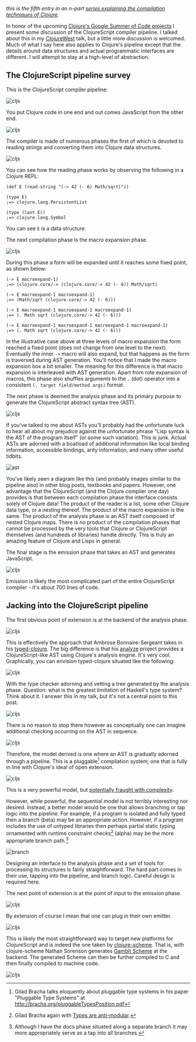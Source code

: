 *this is the fifth entry in an n-part [series explaining the compilation techniques of Clojure](http://blog.fogus.me/tag/clj-compilation).*

In honor of the upcoming [Clojure's Google Summer of Code projects](http://www.google-melange.com/gsoc/org/google/gsoc2012/clojure) I present some discussion of the ClojureScript compiler pipeline. I talked about this in my [ClojureWest](http://www.infoq.com/presentations/ClojureScript) talk, but a little more discussion is welcomed.  Much of what I say here also applies to Clojure's pipeline except that the details around data structures and actual programmatic interfaces are different.  I will attempt to stay at a high-level of abstraction. 

## The ClojureScript pipeline survey

This is the ClojureScript compiler pipeline:

![cljs](http://farm6.staticflickr.com/5341/7110268565_de4998482b_n_d.jpg "CLJS")

You put Clojure code in one end and out comes JavaScript from the other end. 

![cljs](http://farm8.staticflickr.com/7112/7110268589_cd20258b6e_d.jpg "CLJS")

The compiler is made of numerous phases the first of which is devoted to reading strings and converting them into Clojure data structures.  

![cljs](http://farm9.staticflickr.com/8161/7110268635_6dc99f64af_m_d.jpg "CLJS")

You can see how the reading phase works by observing the following in a Clojure REPL:

    (def E (read-string "(-> 42 (- 6) Math/sqrt)"))
    
    (type E)
    ;=> clojure.lang.PersistentList
    
    (type (last E))
    ;=> clojure.lang.Symbol

You can see `E` is a data structure.

The next compilation phase is the macro expansion phase.

![cljs](http://farm8.staticflickr.com/7094/6964196494_6480b368fc_m_d.jpg "CLJS")

During this phase a form will be expanded until it reaches some fixed point, as shown below:

    (-> E macroexpand-1)
    ;=> (clojure.core/-> (clojure.core/-> 42 (- 6)) Math/sqrt)
    
    (-> E macroexpand-1 macroexpand-1)
    ;=> (Math/sqrt (clojure.core/-> 42 (- 6)))
    
    (-> E macroexpand-1 macroexpand-1 macroexpand-1)
    ;=> (. Math sqrt (clojure.core/-> 42 (- 6)))
    
    (-> E macroexpand-1 macroexpand-1 macroexpand-1 macroexpand-1)
    ;=> (. Math sqrt (clojure.core/-> 42 (- 6)))

In the illustrative case above at three levels of macro expansion the form reached a fixed point (does not change from one level to the next).  Eventually the inner `->` macro will also expand, but that happens as the form is traversed during AST generation.  You'll notice that I made the macro expansion box a bit smaller.  The meaning for this difference is that macro expansion is interleaved with AST generation.  Apart from rote expansion of macros, this phase also shuffles arguments to the `.` (dot) operator into a consistent `(. target field/method args)` format.

The next phase is deemed the analysis phase and its primary purpose to generate the ClojureScript abstract syntax tree (AST).

![cljs](http://farm8.staticflickr.com/7252/6964196568_4a44028a2f_m_d.jpg "CLJS")

If you've talked to me about ASTs you'll probably had the unfortunate luck to hear all about my prejudice against the unfortunate phrase "Lisp syntax is the AST of the program itself" (or some such variation).  This is junk.  Actual ASTs are adorned with a boatload of additional information like local binding information, accessible bindings, arity information, and many other useful tidbits.

![ast](http://farm6.staticflickr.com/5458/6965437392_e3f451c048_d.jpg "ast")

You've likely seen a diagram like this (and probably images similar to the pipeline also) in other blog posts, textbooks and papers.  However, one advantage that the ClojureScript (and the Clojure compiler one day) provides is that between each compilation phase the interface consists solely of Clojure data!  The product of the reader is a list, some other Clojure data type, or a nesting thereof.  The product of the macro expansion is the same.  The product of the analysis phase is an AST itself composed of nested Clojure maps.  There is no product of the compilation phases that cannot be processed by the very tools that Clojure or ClojureScript themselves (and hundreds of libraries) handle directly.  This is truly an amazing feature of Clojure and Lisps in general.

The final stage is the emission phase that takes an AST and generates JavaScript.

![cljs](http://farm9.staticflickr.com/8010/6964196594_34112d25b1_m_d.jpg "CLJS")

Emission is likely the most complicated part of the entire ClojureScript compiler - it's about 700 lines of code.

## Jacking into the ClojureScript pipeline

The first obvious point of extension is at the backend of the analysis phase.

![cljs](http://farm8.staticflickr.com/7252/6964196568_4a44028a2f_m_d.jpg "CLJS")

This is effectively the approach that Ambrose Bonnaire-Sergeant takes in his [typed-clojure](https://github.com/frenchy64/typed-clojure).  The big difference is that his [analyze](https://github.com/frenchy64/analyze) project provides a ClojureScript-like AST using Clojure's analysis engine. It's very cool. Graphically, you can envision typed-clojure situated like the following:

![cljs](http://farm9.staticflickr.com/8027/7110268821_e268f74213_n_d.jpg "CLJS")

With the type checker adorning and vetting a tree generated by the analysis phase.  Question: what is the greatest limitation of Haskell's type system?  Think about it.  I answer this in my talk, but it's not a central point to this post.

![cljs](http://farm8.staticflickr.com/7249/6964196632_970f29f8a4_n_d.jpg "CLJS")

There is no reason to stop there however as conceptually one can imagine additional checking occurring on the AST in sequence.

![cljs](http://farm9.staticflickr.com/8148/6964196688_9eb932bbd7_d.jpg "CLJS")

Therefore, the model derived is one where an AST is gradually adorned through a pipeline.  This is a pluggable[^plug] compilation system; one that is fully in line with Clojure's ideal of open extension.

[^plug]: Gilad Bracha talks eloquently about pluggable type systems in his paper "Pluggable Type Systems" at <http://bracha.org/pluggableTypesPosition.pdf>

![cljs](http://farm6.staticflickr.com/5040/6964196720_1f4afb2269_d.jpg "CLJS")

This is a very powerful model, but [potentially fraught with complexity](http://clojure.com/blog/2012/04/19/take5-daniel-spiewak.html).  

However, while powerful, the sequential model is not terribly interesting nor desired.  Instead, a better model would be one that allows branching or tap logic into the pipeline. For example, if a program is isolated and fully typed then a branch (beta) may be an appropriate action.  However, if a program includes the use of untyped libraries then perhaps partial static typing ornamented with runtime constraint checks[^runtime] (alpha) may be the more appropriate branch path.[^docs]

[^runtime]: Gilad Bracha again with [Types are anti-modular](http://gbracha.blogspot.com/2011/06/types-are-anti-modular.html).

[^docs]: Although I have the docs phase situated along a separate branch it may more appropriately serve as a tap into all branches.

![branch](http://farm6.staticflickr.com/5332/6967119580_37053af588_d.jpg "branching")

Designing an interface to the analysis phase and a set of tools for processing its structures is fairly straightforward. The hard part comes in their use, tapping into the pipeline, and branch logic.  Careful design is required here.

The next point of extension is at the point of input to the emission phase.

![cljs](http://farm9.staticflickr.com/8010/6964196594_34112d25b1_m_d.jpg "CLJS")

By extension of course I mean that one can plug in their own emitter.

![cljs](http://farm8.staticflickr.com/7210/6964196766_e7b154efb1_n_d.jpg "CLJS")

This is likely the most straightforward way to target new platforms for ClojureScript and is indeed the one taken by [clojure-scheme](https://github.com/takeoutweight/clojure-scheme).  That is, with clojure-scheme Nathan Sorenson generates [Gambit Scheme](http://dynamo.iro.umontreal.ca/~gambit/wiki/index.php/Main_Page) at the backend.  The generated Scheme can then be further compiled to C and then finally compiled to machine code.

![cljs](http://farm8.staticflickr.com/7267/6964196792_0b5ae0ef62_d.jpg "CLJS")

